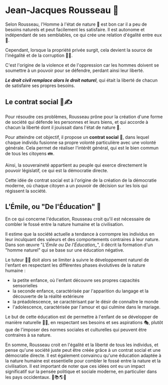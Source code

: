 # Jean-Jacques Rousseau 👨

Selon Rousseau, l'Homme à l'état de nature 🌳 est bon car il a peu de besoins naturels et peut facilement les satisfaire. Il est autonome et indépendant de ses semblables, ce qui crée une relation d'égalité entre eux 🤝. 

Cependant, lorsque la propriété privée surgit, cela devient la source de l'inégalité et de la corruption 😤😡. 

C'est l'origine de la violence et de l'oppression car les hommes doivent se soumettre à un pouvoir pour se défendre, perdant ainsi leur liberté. 

***Le droit civil remplace alors le droit naturel***, qui était la liberté de chacun de satisfaire ses propres besoins.

## Le contrat social 📜✍

Pour résoudre ces problèmes, Rousseau prône pour la création d'une forme de société qui défende les personnes et leurs biens, et qui accorde à chacun la liberté dont il jouissait dans l'état de nature 💪. 

Pour atteindre cet objectif, il propose un **contrat social** 📜, dans lequel chaque individu fusionne sa propre volonté particulière avec une volonté générale. Cela permet de réaliser l'intérêt général, qui est le bien commun de tous les citoyens 👪. 

Ainsi, la souveraineté appartient au peuple qui exerce directement le pouvoir législatif, ce qui est la démocratie directe. 

Cette idée de contrat social est à l'origine de la création de la démocratie moderne, où chaque citoyen a un pouvoir de décision sur les lois qui régissent la société.

## L'Émile, ou "De l'Éducation" 🧒

En ce qui concerne l'éducation, Rousseau croit qu'il est nécessaire de combler le fossé entre la nature humaine et la civilisation. 

Il estime que la société actuelle a tendance à corrompre les individus en leur inculquant des valeurs et des comportements contraires à leur nature. Dans son œuvre "*_L'Émile ou De l'Éducation__*", il décrit la formation d'un "homme naturel" qui se base sur une éducation négative. 

Le tuteur 👨‍🏫 doit alors se limiter à suivre le développement naturel de l'enfant en respectant les différentes phases évolutives de la nature humaine : 
- la petite enfance, où l'enfant découvre ses propres capacités sensorielles
- la seconde enfance, caractérisée par l'apparition du langage et la découverte de la réalité extérieure
- la préadolescence, se caractérisant par le désir de connaître le monde
- l'adolescence, caractérisée par l'amour et qui culmine dans le mariage. 

Le but de cette éducation est de permettre à l'enfant de se développer de manière naturelle 🍎🌳, en respectant ses besoins et ses aspirations 🎭, plutôt que de l'imposer des normes sociales et culturelles qui peuvent être contraires à sa nature.

En somme, Rousseau croit en l'égalité et la liberté de tous les individus, et pense qu'une société juste peut être créée grâce à un contrat social et une démocratie directe. Il est également convaincu qu'une éducation adaptée à la nature humaine est essentielle pour combler le fossé entre la nature et la civilisation. Il est important de noter que ces idées ont eu un impact significatif sur la pensée politique et sociale moderne, en particulier dans les pays occidentaux. 🤔📚🌎💭
